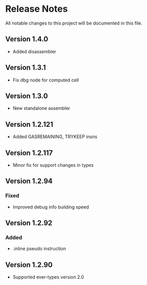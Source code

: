 # Release Notes

All notable changes to this project will be documented in this file.

## Version 1.4.0

- Added disassembler

## Version 1.3.1

- Fix dbg node for computed cell

## Version 1.3.0

- New standalone assembler

## Version 1.2.121

- Added GASREMAINING, TRYKEEP insns

## Version 1.2.117

- Minor fix for support changes in types

## Version 1.2.94

### Fixed

- Improved debug info building speed

## Version 1.2.92

### Added

- .inline pseudo instruction

## Version 1.2.90

- Supported ever-types version 2.0